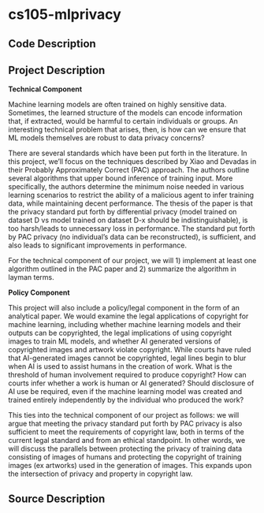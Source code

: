 # cs105-mlprivacy

## Code Description

## Project Description

**Technical Component** 

Machine learning models are often trained on highly sensitive data. Sometimes, the learned structure of the models can encode information that, if extracted, would be harmful to certain individuals or groups. An interesting technical problem that arises, then, is how can we ensure that ML models themselves are robust to data privacy concerns?

There are several standards which have been put forth in the literature. In this project, we’ll focus on the techniques described by Xiao and Devadas in their Probably Approximately Correct (PAC) approach. The authors outline several algorithms that upper bound inference of training input. More specifically, the authors determine the minimum noise needed in various learning scenarios to restrict the ability of a malicious agent to infer training data, while maintaining decent performance. The thesis of the paper is that the privacy standard put forth by differential privacy (model trained on dataset D vs model trained on dataset D-x should be indistinguishable), is too harsh/leads to unnecessary loss in performance. The standard put forth by PAC privacy (no individual’s data can be reconstructed), is sufficient, and also leads to significant improvements in performance.

For the technical component of our project, we will 1) implement at least one algorithm outlined in the PAC paper and 2) summarize the algorithm in layman terms. 

**Policy Component**

This project will also include a policy/legal component in the form of an analytical paper. We would examine the legal applications of copyright for machine learning, including whether machine learning models and their outputs can be copyrighted, the legal implications of using copyright images to train ML models, and whether AI generated versions of copyrighted images and artwork violate copyright. While courts have ruled that AI-generated images cannot be copyrighted, legal lines begin to blur when AI is used to assist humans in the creation of work. What is the threshold of human involvement required to produce copyright? How can courts infer whether a work is human or AI generated? Should disclosure of AI use be required, even if the machine learning model was created and trained entirely independently by the individual who produced the work? 

This ties into the technical component of our project as follows: we will argue that meeting the privacy standard put forth by PAC privacy is also sufficient to meet the requirements of copyright law, both in terms of the current legal standard and from an ethical standpoint. In other words, we will discuss the parallels between protecting the privacy of training data consisting of images of humans and protecting the copyright of training images (ex artworks) used in the generation of images. This expands upon the intersection of privacy and property in copyright law. 

## Source Description